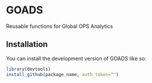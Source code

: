 # GOADS

Reusable functions for Global OPS Analytics

## Installation

You can install the development version of GOADS like so:

``` r
library(devtools)
install_github(package_name, auth_token="")
```
